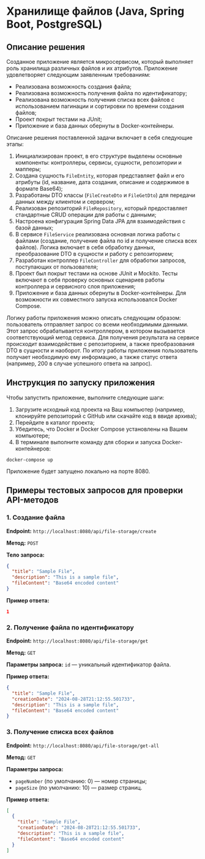 # Хранилище файлов (Java, Spring Boot, PostgreSQL)

## Описание решения

Созданное приложение является микросервисом, который выполняет роль хранилища различных файлов
и их атрибутов. Приложение удовлетворяет следующим заявленным требованиям:
- Реализована возможность создания файла;
- Реализована возможность получения файла по идентификатору;
- Реализована возможность получения списка всех файлов с использованием пагинации и 
сортировки по времени создания файлов;
- Проект покрыт тестами на JUnit;
- Приложение и база данных обернуты в Docker-контейнеры.

Описание решения поставленной задачи включает в себя следующие этапы:
1. Инициализирован проект, в его структуре выделены основные компоненты: контроллеры, 
сервисы, сущности, репозитории и мапперы;
2. Создана сущность `FileEntity`, которая представляет файл и его атрибуты (id, название, 
дата создания, описание и содержимое в формате Base64);
3. Разработаны DTO классы (`FileCreateDto` и `FileGetDto`) для передачи данных между клиентом 
и сервером;
4. Реализован репозиторий `FileRepository`, который предоставляет стандартные CRUD операции 
для работы с данными;
5. Настроена конфигурация Spring Data JPA для взаимодействия с базой данных;
6. В сервисе `FileService` реализована основная логика работы с файлами (создание, 
получение файла по id и получение списка всех файлов). Логика включает в себя 
обработку данных, преобразование DTO в сущности и работу с репозиторием;
7. Разработан контроллер `FileController` для обработки запросов, поступающих от пользователя;
8. Проект был покрыт тестами на основе JUnit и Mockito. Тесты включают в себя проверку основных 
сценариев работы контроллера и сервисного слоя приложения;
9. Приложение и база данных обернуты в Docker-контейнеры. Для возможности их совместного запуска 
использовался Docker Compose.

Логику работы приложения можно описать следующим образом: пользователь отправляет запрос со всеми
необходимыми данными. Этот запрос обрабатывается контроллером, в котором вызывается соответствующий
метод сервиса. Для получения результата на сервисе происходит взаимодействие с репозиторием, а также преобразования
DTO в сущности и наоборот. По итогу работы приложения пользователь получает необходимую ему информацию,
а также статус ответа (например, 200 в случае успешного ответа на запрос).

## Инструкция по запуску приложения

Чтобы запустить приложение, выполните следующие шаги:
1. Загрузите исходный код проекта на Ваш компьютер (например, клонируйте репозиторий с 
GitHub или скачайте код в ввиде архива);
2. Перейдите в каталог проекта;
3. Убедитесь, что Docker и Docker Compose установлены на Вашем компьютере;
4. В терминале выполните команду для сборки и запуска Docker-контейнеров:
```
docker-compose up
```
Приложение будет запущено локально на порте 8080.

## Примеры тестовых запросов для проверки API-методов

### 1. Создание файла

**Endpoint:** `http://localhost:8080/api/file-storage/create`

**Метод:** `POST`

**Тело запроса:**
```json
{
  "title": "Sample File",
  "description": "This is a sample file",
  "fileContent": "Base64 encoded content"
}
```

**Пример ответа:**
```json
1
```

### 2. Получение файла по идентификатору

**Endpoint:** `http://localhost:8080/api/file-storage/get`

**Метод:** `GET`

**Параметры запроса:** `id` — уникальный идентификатор файла.

**Пример ответа:**
```json
{
  "title": "Sample File",
  "creationDate": "2024-08-28T21:12:55.501733",
  "description": "This is a sample file",
  "fileContent": "Base64 encoded content"
}
```

### 3. Получение списка всех файлов

**Endpoint:** `http://localhost:8080/api/file-storage/get-all`

**Метод:** `GET`

**Параметры запроса:** 
- `pageNumber` (по умолчанию: 0) — номер страницы;
- `pageSize` (по умолчанию: 10) — размер страниц.

**Пример ответа:**
```json
[
  {
    "title": "Sample File",
    "creationDate": "2024-08-28T21:12:55.501733",
    "description": "This is a sample file",
    "fileContent": "Base64 encoded content"
  }
]
```